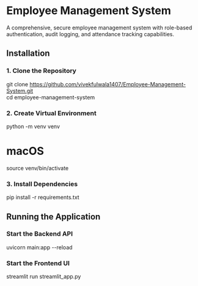 # Employee Management System

A comprehensive, secure employee management system with role-based authentication, audit logging, and attendance tracking capabilities.

## Installation

### 1. Clone the Repository

git clone https://github.com/vivekfulwala1407/Employee-Management-System.git  
cd employee-management-system


### 2. Create Virtual Environment

python -m venv venv

# macOS
source venv/bin/activate


### 3. Install Dependencies

pip install -r requirements.txt



## Running the Application

### Start the Backend API

uvicorn main:app --reload


### Start the Frontend UI

streamlit run streamlit_app.py
